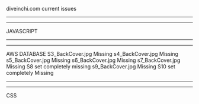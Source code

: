 diveinchi.com current issues

______________________________________
______________________________________
JAVASCRIPT

_____________________________________
______________________________________
AWS DATABASE
S3_BackCover.jpg Missing
s4_BackCover.jpg Missing
s5_BackCover.jpg Missing 
s6_BackCover.jpg Missing
s7_BackCover.jpg Missing
S8 set completely missing
s9_BackCover.jpg Missing
S10 set completely Missing
______________________________________
______________________________________
CSS
